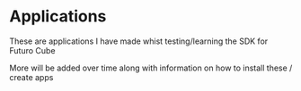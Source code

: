 # Applications

These are applications I have made whist testing/learning the SDK for Futuro Cube

More will be added over time along with information on how to install these / create apps